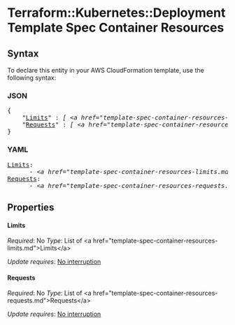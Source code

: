 # Terraform::Kubernetes::Deployment Template Spec Container Resources

## Syntax

To declare this entity in your AWS CloudFormation template, use the following syntax:

### JSON

<pre>
{
    "<a href="#limits" title="Limits">Limits</a>" : <i>[ &lt;a href=&#34;template-spec-container-resources-limits.md&#34;&gt;Limits&lt;/a&gt;, ... ]</i>,
    "<a href="#requests" title="Requests">Requests</a>" : <i>[ &lt;a href=&#34;template-spec-container-resources-requests.md&#34;&gt;Requests&lt;/a&gt;, ... ]</i>
}
</pre>

### YAML

<pre>
<a href="#limits" title="Limits">Limits</a>: <i>
      - &lt;a href=&#34;template-spec-container-resources-limits.md&#34;&gt;Limits&lt;/a&gt;</i>
<a href="#requests" title="Requests">Requests</a>: <i>
      - &lt;a href=&#34;template-spec-container-resources-requests.md&#34;&gt;Requests&lt;/a&gt;</i>
</pre>

## Properties

#### Limits

_Required_: No
_Type_: List of &lt;a href=&#34;template-spec-container-resources-limits.md&#34;&gt;Limits&lt;/a&gt;

_Update requires_: [No interruption](https://docs.aws.amazon.com/AWSCloudFormation/latest/UserGuide/using-cfn-updating-stacks-update-behaviors.html#update-no-interrupt)

#### Requests

_Required_: No
_Type_: List of &lt;a href=&#34;template-spec-container-resources-requests.md&#34;&gt;Requests&lt;/a&gt;

_Update requires_: [No interruption](https://docs.aws.amazon.com/AWSCloudFormation/latest/UserGuide/using-cfn-updating-stacks-update-behaviors.html#update-no-interrupt)

